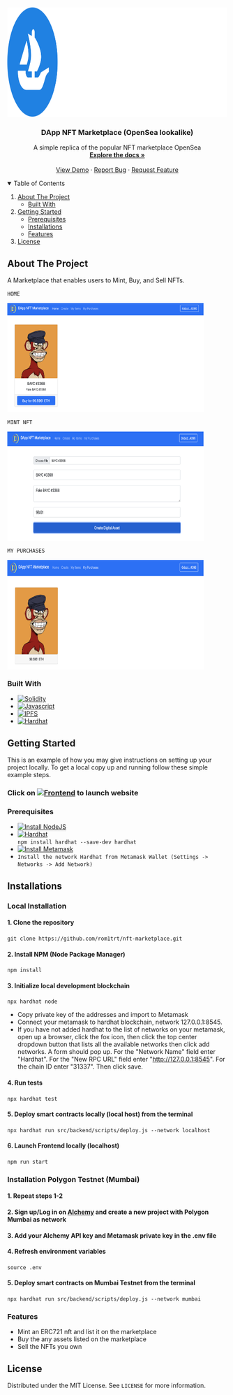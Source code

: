 <!-- PROJECT LOGO -->
<br />
<p align="center">
  <a href="https://github.com/rom1trt/nft-marketplace">
    <img src="img/opensealogo.png" alt="Logo" width="1200" height="250">
  </a>

  <h3 align="center"> DApp NFT Marketplace (OpenSea lookalike)</h3>

  <p align="center">
    A simple replica of the popular NFT marketplace OpenSea
    <br />
    <a href="https://github.com/rom1trt/nft-marketplace"><strong>Explore the docs »</strong></a>
    <br />
    <br />
    <a href="https://github.com/rom1trt/nft-marketplace">View Demo</a>
    ·
    <a href="https://github.com/rom1trt/nft-marketplace/issues">Report Bug</a>
    ·
    <a href="https://github.com/rom1trt/nft-marketplace/issues">Request Feature</a>
  </p>
</p>

<!-- TABLE OF CONTENTS -->
<details open="open">
  <summary>Table of Contents</summary>
  <ol>
    <li>
      <a href="#about-the-project">About The Project</a>
      <ul>
        <li><a href="#built-with">Built With</a></li>
      </ul>
    </li>
    <li>
      <a href="#getting-started">Getting Started</a>
      <ul>
        <li><a href="#prerequisites">Prerequisites</a></li>
        <li><a href="#installations">Installations</a></li>
        <li><a href="#features">Features</a></li>
      </ul>
    </li>
    <li><a href="#license">License</a></li>
  </ol>
</details>

<!-- ABOUT THE PROJECT -->

## About The Project

A Marketplace that enables users to Mint, Buy, and Sell NFTs.

```
HOME
```

<img align=top src="img/home.png" width="450" height="250"/>

```
MINT NFT
```

<img align=top src="img/mintNFT.png" width="450" height="250"/>
    
````
MY PURCHASES
````
<img align=top src="img/myPurchases.png" width="450" height="250"/>

### Built With

* [![Solidity](https://img.shields.io/badge/solidity-grey?style=for-the-badge&logo=solidity&logoColor=white)](https://www.solidity.io/)
* [![Javascript](https://img.shields.io/badge/javascript-c2a90f?style=for-the-badge&logo=javascript&logoColor=white)](https://www.javascript.com/)
* [![IPFS](https://img.shields.io/badge/ipfs-00add1?style=for-the-badge&logo=ipfs&logoColor=white)](https://ipfs.io/)
* [![Hardhat](https://img.shields.io/badge/hardhat-yellow?style=for-the-badge&logo=hardhat&logoColor=white)](https://hardhat.org/)

<!-- GETTING STARTED -->

## Getting Started

This is an example of how you may give instructions on setting up your project locally.
To get a local copy up and running follow these simple example steps.

### Click on [![Frontend](https://img.shields.io/badge/Vercel-000000?style=for-the-badge&logo=vercel&logoColor=white)](https://nft-marketplace-eight-snowy.vercel.app/) to launch website

### Prerequisites

* [![Install NodeJS](https://img.shields.io/badge/Node.js-43853D?style=for-the-badge&logo=node.js&logoColor=white)](https://nodejs.org/en/download/)
* [![Hardhat](https://img.shields.io/badge/hardhat-yellow?style=for-the-badge&logo=hardhat&logoColor=white)](https://hardhat.org/) <br />
`npm install hardhat --save-dev hardhat`
* [![Install Metamask](https://img.shields.io/badge/Metamask-orange?style=for-the-badge&logo=Metamask&logoColor=white)](https://metamask.io/)
* ```Install the network Hardhat from Metamask Wallet (Settings -> Networks -> Add Network)```

## Installations

### Local Installation

#### 1. Clone the repository

`git clone https://github.com/rom1trt/nft-marketplace.git`

#### 2. Install NPM (Node Package Manager)

`npm install`

#### 3. Initialize local development blockchain

`npx hardhat node`

- Copy private key of the addresses and import to Metamask
- Connect your metamask to hardhat blockchain, network 127.0.0.1:8545.
- If you have not added hardhat to the list of networks on your metamask, open up a browser, click the fox icon, then click the top center dropdown button that lists all the available networks then click add networks. A form should pop up. For the "Network Name" field enter "Hardhat". For the "New RPC URL" field enter "http://127.0.0.1:8545". For the chain ID enter "31337". Then click save.

#### 4. Run tests

`npx hardhat test`

#### 5. Deploy smart contracts locally (local host) from the terminal

`npx hardhat run src/backend/scripts/deploy.js --network localhost`

#### 6. Launch Frontend locally (localhost)

`npm run start`

### Installation Polygon Testnet (Mumbai)

#### 1. Repeat steps 1-2

#### 2. Sign up/Log in on [Alchemy](https://www.alchemy.com/) and create a new project with Polygon Mumbai as network

#### 3. Add your Alchemy API key and Metamask private key in the .env file

#### 4. Refresh environment variables

`source .env`

#### 5. Deploy smart contracts on Mumbai Testnet from the terminal

`npx hardhat run src/backend/scripts/deploy.js --network mumbai`

### Features

- Mint an ERC721 nft and list it on the marketplace
- Buy the any assets listed on the marketplace
- Sell the NFTs you own

<!-- LICENSE -->
## License

Distributed under the MIT License. See `LICENSE` for more information.
